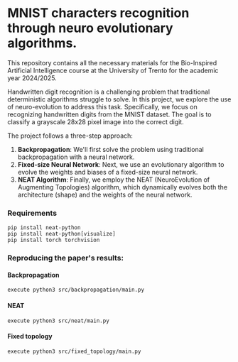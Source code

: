 # MNIST characters recognition through neuro evolutionary algorithms.
This repository contains all the necessary materials for the Bio-Inspired Artificial Intelligence course at the University of Trento for the academic year 2024/2025.

Handwritten digit recognition is a challenging problem that traditional deterministic algorithms struggle to solve. In this project, we explore the use of neuro-evolution to address this task. Specifically, we focus on recognizing handwritten digits from the MNIST dataset. The goal is to classify a grayscale 28x28 pixel image into the correct digit.

The project follows a three-step approach:

1. **Backpropagation**: We'll first solve the problem using traditional backpropagation with a neural network.
2. **Fixed-size Neural Network**: Next, we use an evolutionary algorithm to evolve the weights and biases of a fixed-size neural network.
3. **NEAT Algorithm**: Finally, we employ the NEAT (NeuroEvolution of Augmenting Topologies) algorithm, which dynamically evolves both the architecture (shape) and the weights of the neural network.

### Requirements
```
pip install neat-python
pip install neat-python[visualize]
pip install torch torchvision
```
### Reproducing the paper's results:
#### Backpropagation
`execute python3 src/backpropagation/main.py`

#### NEAT
`execute python3 src/neat/main.py`

#### Fixed topology
`execute python3 src/fixed_topology/main.py`

